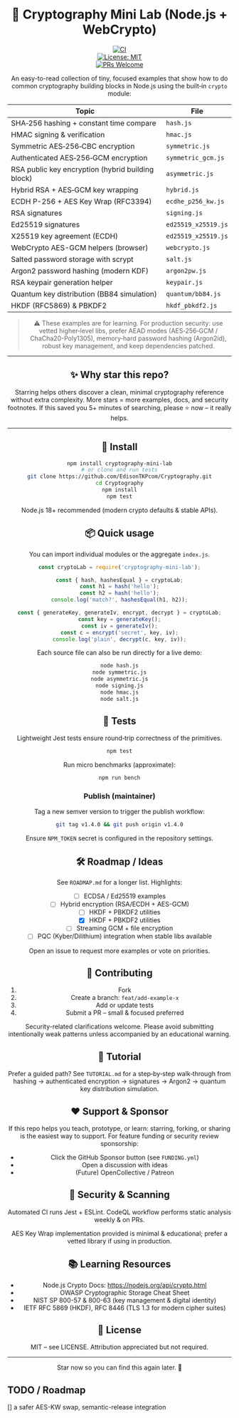 <div align="center">

# 🔐 Cryptography Mini Lab (Node.js + WebCrypto)

[![CI](https://github.com/EdisonTKPcom/Cryptography/actions/workflows/ci.yml/badge.svg)](https://github.com/EdisonTKPcom/Cryptography/actions)  
[![License: MIT](https://img.shields.io/badge/License-MIT-green.svg)](LICENSE)  
[![PRs Welcome](https://img.shields.io/badge/PRs-welcome-brightgreen.svg)](#contributing)  

An easy-to-read collection of tiny, focused examples that show how to do common cryptography building blocks in Node.js using the built‑in `crypto` module:

| Topic                                             | File                  |
|---------------------------------------------------|-----------------------|
| SHA‑256 hashing + constant time compare           | `hash.js`             |
| HMAC signing & verification                       | `hmac.js`             |
| Symmetric AES‑256‑CBC encryption                  | `symmetric.js`        |
| Authenticated AES‑256‑GCM encryption              | `symmetric_gcm.js`    |
| RSA public key encryption (hybrid building block) | `asymmetric.js`       |
| Hybrid RSA + AES‑GCM key wrapping                 | `hybrid.js`           |
| ECDH P-256 + AES Key Wrap (RFC3394)               | `ecdhe_p256_kw.js`    |
| RSA signatures                                    | `signing.js`          |
| Ed25519 signatures                                | `ed25519_x25519.js`   |
| X25519 key agreement (ECDH)                       | `ed25519_x25519.js`   |
| WebCrypto AES-GCM helpers (browser)               | `webcrypto.js`        |
| Salted password storage with scrypt               | `salt.js`             |
| Argon2 password hashing (modern KDF)              | `argon2pw.js`         |
| RSA keypair generation helper                     | `keypair.js`          |
| Quantum key distribution (BB84 simulation)        | `quantum/bb84.js`     |
| HKDF (RFC5869) & PBKDF2                           | `hkdf_pbkdf2.js`      |

> ⚠️ These examples are for learning. For production security: use vetted higher‑level libs, prefer AEAD modes (AES‑256‑GCM / ChaCha20-Poly1305), memory‑hard password hashing (Argon2id), robust key management, and keep dependencies patched.

---

## ✨ Why star this repo?
Starring helps others discover a clean, minimal cryptography reference without extra complexity. More stars = more examples, docs, and security footnotes. If this saved you 5+ minutes of searching, please ⭐ now – it really helps.

---

## 🚀 Install

```bash
npm install cryptography-mini-lab
# or clone and run tests
git clone https://github.com/EdisonTKPcom/Cryptography.git
cd Cryptography
npm install
npm test
```

Node.js 18+ recommended (modern crypto defaults & stable APIs).

## 📦 Quick usage

You can import individual modules or the aggregate `index.js`.

```js
const cryptoLab = require('cryptography-mini-lab');

const { hash, hashesEqual } = cryptoLab;
const h1 = hash('hello');
const h2 = hash('hello');
console.log('match?', hashesEqual(h1, h2));

const { generateKey, generateIv, encrypt, decrypt } = cryptoLab;
const key = generateKey();
const iv = generateIv();
const c = encrypt('secret', key, iv);
console.log('plain', decrypt(c, key, iv));
```

Each source file can also be run directly for a live demo:

```bash
node hash.js
node symmetric.js
node asymmetric.js
node signing.js
node hmac.js
node salt.js
```

## 🧪 Tests

Lightweight Jest tests ensure round‑trip correctness of the primitives.

```bash
npm test
```

Run micro benchmarks (approximate):

```bash
npm run bench
```

### Publish (maintainer)

Tag a new semver version to trigger the publish workflow:

```bash
git tag v1.4.0 && git push origin v1.4.0
```

Ensure `NPM_TOKEN` secret is configured in the repository settings.

## 🛠️ Roadmap / Ideas

See `ROADMAP.md` for a longer list. Highlights:

- [ ] ECDSA / Ed25519 examples
- [ ] Hybrid encryption (RSA/ECDH + AES-GCM)
- [ ] HKDF + PBKDF2 utilities
 - [x] HKDF + PBKDF2 utilities
- [ ] Streaming GCM + file encryption
- [ ] PQC (Kyber/Dilithium) integration when stable libs available

Open an issue to request more examples or vote on priorities.

## 🤝 Contributing

1. Fork
2. Create a branch: `feat/add-example-x`
3. Add or update tests
4. Submit a PR – small & focused preferred

Security-related clarifications welcome. Please avoid submitting intentionally weak patterns unless accompanied by an educational warning.

## 📘 Tutorial

Prefer a guided path? See `TUTORIAL.md` for a step‑by‑step walk‑through from hashing → authenticated encryption → signatures → Argon2 → quantum key distribution simulation.

## ❤️ Support & Sponsor

If this repo helps you teach, prototype, or learn: starring, forking, or sharing is the easiest way to support. For feature funding or security review sponsorship:

- Click the GitHub Sponsor button (see `FUNDING.yml`)
- Open a discussion with ideas
- (Future) OpenCollective / Patreon

## 🔐 Security & Scanning

Automated CI runs Jest + ESLint. CodeQL workflow performs static analysis weekly & on PRs.

AES Key Wrap implementation provided is minimal & educational; prefer a vetted library if using in production.

## 📚 Learning Resources

- Node.js Crypto Docs: https://nodejs.org/api/crypto.html
 - OWASP Cryptographic Storage Cheat Sheet
 - NIST SP 800-57 & 800-63 (key management & digital identity)
 - IETF RFC 5869 (HKDF), RFC 8446 (TLS 1.3 for modern cipher suites)

## 📄 License

MIT – see LICENSE. Attribution appreciated but not required.

---

Star now so you can find this again later. 🔖

</div>

## TODO / Roadmap
[] a safer AES-KW swap, semantic-release integration

